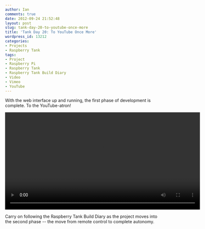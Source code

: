 ```yaml
---
author: Ian
comments: true
date: 2012-09-24 21:52:48
layout: post
slug: tank-day-20-to-youtube-once-more
title: 'Tank Day 20: To YouTube Once More'
wordpress_id: 13212
categories:
- Projects
- Raspberry Tank
tags:
- Project
- Raspberry Pi
- Raspberry Tank
- Raspberry Tank Build Diary
- Video
- Vimeo
- YouTube
---
```


With the web interface up and running, the first phase of development is complete.  To the YouTube-atron!

<center><video width="640" controls><source src="https://video.ianrenton.com/raspberrytank/webinterfacetest.mp4" type="video/mp4"></video></center>

Carry on following the Raspberry Tank Build Diary as the project moves into the second phase -- the move from remote control to complete autonomy.
